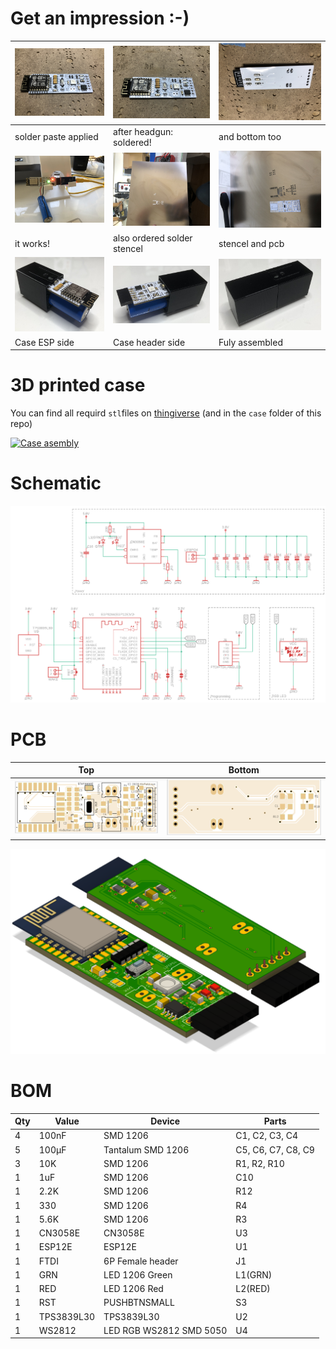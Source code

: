 # Get an impression :-)
| ![PCB top view](images/paste_applied.jpg) | ![PCB bottom view](images/top_soldered.jpg) | ![PCB bottom view](images/bot_soldered.jpg) |
|---|---|---|
|solder paste applied|after headgun: soldered!|and bottom too|
| ![PCB bottom view](images/it_works.jpg)   | ![PCB bottom view](images/stencel.jpg) | ![PCB bottom view](images/stencel_and_pcb.jpg) |
|it works!|also ordered solder stencel|stencel and pcb|
| ![Case ESP side](images/case_esp_side.jpg)   | ![Case header side](images/case_header_side.jpg) | ![Case](images/case.jpg) |
|Case ESP side|Case header side|Fuly assembled|
# 3D printed case
You can find all requird `stl`files on [thingiverse](https://www.thingiverse.com/thing:4697256) (and in the `case` folder of this repo)

[![Case asembly](https://img.youtube.com/vi/lKFYbrJro3M/0.jpg)](https://youtu.be/lKFYbrJro3M)

# Schematic
![Schematic](images/schematic.png)

# PCB
| Top                                 | Bottom                                 |
|-------------------------------------|----------------------------------------|
| ![PCB top view](images/pcb_top.png) | ![PCB bottom view](images/pcb_bot.png) |

![3D PCB](images/pcb_3d.png)

# BOM
|Qty|Value     |Device                 |Parts             |
|---|----------|-----------------------|------------------|
|4  |100nF     |SMD 1206               |C1, C2, C3, C4    |
|5  |100μF     |Tantalum SMD 1206      |C5, C6, C7, C8, C9|
|3  |10K       |SMD 1206               |R1, R2, R10       |
|1  |1uF       |SMD 1206               |C10               |
|1  |2.2K      |SMD 1206               |R12               |
|1  |330       |SMD 1206               |R4                |
|1  |5.6K      |SMD 1206               |R3                |
|1  |CN3058E   |CN3058E                |U3                |
|1  |ESP12E    |ESP12E                 |U1                |
|1  |FTDI      |6P Female header       |J1                |
|1  |GRN       |LED 1206 Green         |L1(GRN)           |
|1  |RED       |LED 1206 Red           |L2(RED)           |
|1  |RST       |PUSHBTNSMALL           |S3                |
|1  |TPS3839L30|TPS3839L30             |U2                |
|1  |WS2812    |LED RGB WS2812 SMD 5050|U4                |

